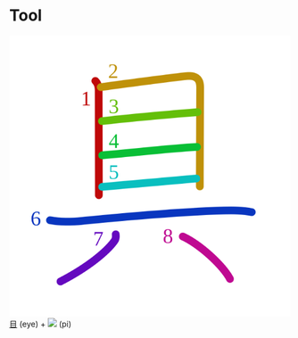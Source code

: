 # Tool
![具](../kanji-colorize/5177.svg)
[目](目.md) (eye) + ![](http://www.kanjidamage.com/assets/radsmall/pi-f6ac26cbd90eb87badd836999b47cd54ca21a1745c6789b9ecfe44f957f7cf17.jpg) (pi)